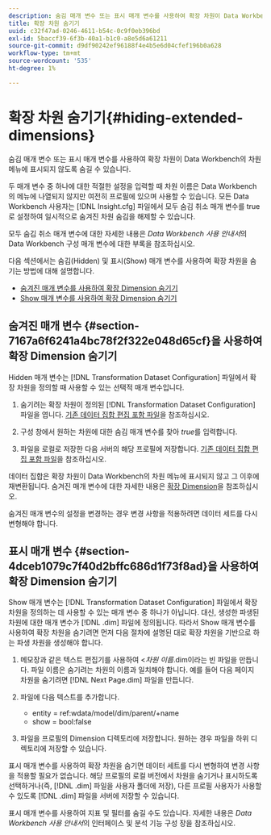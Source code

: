 ```yaml
---
description: 숨김 매개 변수 또는 표시 매개 변수를 사용하여 확장 차원이 Data Workbench의 차원 메뉴에 표시되지 않도록 숨길 수 있습니다.
title: 확장 차원 숨기기
uuid: c32f47ad-0246-4611-b54c-0c9f0eb396bd
exl-id: 5baccf39-6f3b-40a1-b1c0-a8e5d6a61211
source-git-commit: d9df90242ef96188f4e4b5e6d04cfef196b0a628
workflow-type: tm+mt
source-wordcount: '535'
ht-degree: 1%

---
```


# 확장 차원 숨기기{#hiding-extended-dimensions}

숨김 매개 변수 또는 표시 매개 변수를 사용하여 확장 차원이 Data Workbench의 차원 메뉴에 표시되지 않도록 숨길 수 있습니다.

두 매개 변수 중 하나에 대한 적절한 설정을 입력할 때 차원 이름은 Data Workbench의 메뉴에 나열되지 않지만 여전히 프로필에 있으며 사용할 수 있습니다. 모든 Data Workbench 사용자는 [!DNL Insight.cfg] 파일에서 모두 숨김 취소 매개 변수를 true로 설정하여 일시적으로 숨겨진 차원 숨김을 해제할 수 있습니다.

모두 숨김 취소 매개 변수에 대한 자세한 내용은 *Data Workbench 사용 안내서*&#x200B;의 Data Workbench 구성 매개 변수에 대한 부록을 참조하십시오.

다음 섹션에서는 숨김(Hidden) 및 표시(Show) 매개 변수를 사용하여 확장 차원을 숨기는 방법에 대해 설명합니다.

* [숨겨진 매개 변수를 사용하여 확장 Dimension 숨기기](../../../../home/c-dataset-const-proc/c-dataset-config-tools/c-hide-dataset-comp/c-hide-ex-dim.md#section-7167a6f6241a4bc78f2f322e048d65cf)
* [Show 매개 변수를 사용하여 확장 Dimension 숨기기](../../../../home/c-dataset-const-proc/c-dataset-config-tools/c-hide-dataset-comp/c-hide-ex-dim.md#section-4dceb1079c7f40d2bffc686d1f73f8ad)

## 숨겨진 매개 변수 {#section-7167a6f6241a4bc78f2f322e048d65cf}을 사용하여 확장 Dimension 숨기기

Hidden 매개 변수는 [!DNL Transformation Dataset Configuration] 파일에서 확장 차원을 정의할 때 사용할 수 있는 선택적 매개 변수입니다.

1. 숨기려는 확장 차원이 정의된 [!DNL Transformation Dataset Configuration] 파일을 엽니다. [기존 데이터 집합 편집 포함 파일](../../../../home/c-dataset-const-proc/c-dataset-inc-files/c-work-dataset-inc-files/t-edit-ex-dataset-inc-files.md#task-456c04e38ebc425fb35677a6bb6aa077)을 참조하십시오.

1. 구성 창에서 원하는 차원에 대한 숨김 매개 변수를 찾아 *true*&#x200B;를 입력합니다.
1. 파일을 로컬로 저장한 다음 서버의 해당 프로필에 저장합니다. [기존 데이터 집합 편집 포함 파일](../../../../home/c-dataset-const-proc/c-dataset-inc-files/c-work-dataset-inc-files/t-edit-ex-dataset-inc-files.md#task-456c04e38ebc425fb35677a6bb6aa077)을 참조하십시오.

데이터 집합은 확장 차원이 Data Workbench의 차원 메뉴에 표시되지 않고 그 이후에 재변환됩니다. 숨겨진 매개 변수에 대한 자세한 내용은 [확장 Dimension](../../../../home/c-dataset-const-proc/c-ex-dim/c-abt-ex-dim.md)을 참조하십시오.

숨겨진 매개 변수의 설정을 변경하는 경우 변경 사항을 적용하려면 데이터 세트를 다시 변형해야 합니다.

## 표시 매개 변수 {#section-4dceb1079c7f40d2bffc686d1f73f8ad}을 사용하여 확장 Dimension 숨기기

Show 매개 변수는 [!DNL Transformation Dataset Configuration] 파일에서 확장 차원을 정의하는 데 사용할 수 있는 매개 변수 중 하나가 아닙니다. 대신, 생성한 파생된 차원에 대한 매개 변수가 [!DNL .dim] 파일에 정의됩니다. 따라서 Show 매개 변수를 사용하여 확장 차원을 숨기려면 먼저 다음 절차에 설명된 대로 확장 차원을 기반으로 하는 파생 차원을 생성해야 합니다.

1. 메모장과 같은 텍스트 편집기를 사용하여 &lt;*차원 이름*.dim이라는 빈 파일을 만듭니다. 파일 이름은 숨기려는 차원의 이름과 일치해야 합니다. 예를 들어 다음 페이지 차원을 숨기려면 [!DNL Next Page.dim] 파일을 만듭니다.

1. 파일에 다음 텍스트를 추가합니다.

   * entity = ref:wdata/model/dim/parent/+name
   * show = bool:false

1. 파일을 프로필의 Dimension 디렉토리에 저장합니다. 원하는 경우 파일을 하위 디렉토리에 저장할 수 있습니다.

표시 매개 변수를 사용하여 확장 차원을 숨기면 데이터 세트를 다시 변형하여 변경 사항을 적용할 필요가 없습니다. 해당 프로필의 로컬 버전에서 차원을 숨기거나 표시하도록 선택하거나(즉, [!DNL .dim] 파일을 사용자 폴더에 저장), 다른 프로필 사용자가 사용할 수 있도록 [!DNL .dim] 파일을 서버에 저장할 수 있습니다.

표시 매개 변수를 사용하여 지표 및 필터를 숨길 수도 있습니다. 자세한 내용은 *Data Workbench 사용 안내서*&#x200B;의 인터페이스 및 분석 기능 구성 장을 참조하십시오.
